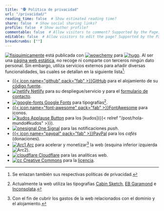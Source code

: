 ```yaml
---
title: "🕵️ Política de privacidad"
url: "/privacidad/"
reading_time: false  # Show estimated reading time?
share: false  # Show social sharing links?
profile: false  # Show author profile?
commentable: false  # Allow visitors to comment? Supported by the Page, Post, and Docs content types.
editable: false  # Allow visitors to edit the page? Supported by the Page, Post, and Docs content types.
breadcrumbs: [""]
---
```


[<img draggable="false" class="icon" alt="fisiquimicamente" src="/icon/logo-fisiquimicamente.svg">](/) está publicada con [<img draggable="false" class="icon" alt="wowchemy" src="/icon/wowchemy.svg">](https://wowchemy.com/) para [<img draggable="false" class="icon" alt="hugo" src="/icon/hugo.svg">](https://gohugo.io). Al ser una [página web estática](https://es.wikipedia.org/wiki/Página_web_estática), no recoge ni comparte con terceros ningún dato personal. Sin embargo, utiliza servicios externos para añadir diversas funcionalidades, las cuales se detallan en la siguiente lista[^1]:

[^1]: Se enlazan también sus respectivas políticas de privacidad.

- [{{< icon name="github" pack="fab" >}}GitHub](https://docs.github.com/es/github/site-policy/github-privacy-statement) para el alojamiento de su [código fuente](https://github.com/rodrigoalcarazdelaosa/fisiquimicamente).
- [<img draggable="false" class="icon" alt="netlify" src="/icon/netlify.svg"> Netlify](https://www.netlify.com/privacy/) para su despliegue/servicio y para el [formulario de contacto](/#contacto).
- [<img draggable="false" class="icon" alt="google-fonts" src="/icon/google-fonts.svg"> Google Fonts](https://policies.google.com/privacy) para tipografías[^2].
- [{{< icon name="font-awesome" pack="fab" >}}FontAwesome](https://fontawesome.com/privacy) para iconos.
- [<img draggable="false" class="icon" alt="kudos" src="/icon/kudos.svg"> Applause Button](https://applause-button.com) para los [kudos]({{< relref "/post/hola-mundo#kudos" >}}).
- [<img draggable="false" class="icon" alt="onesignal" src="/icon/onesignal.svg"> One Signal](https://onesignal.com/privacy_policy) para las notificaciones *push*.
- [{{< icon name="paypal" pack="fab" >}}PayPal](https://www.paypal.com/es/webapps/mpp/ua/privacy-full) para los *cafés* (donaciones).
- [<img draggable="false" class="icon" alt="Arc1" src="/icon/Arc1.svg"> Arc](https://arc.io/about/) para acelerar y monetizar[^3] la web (esquina inferior izquierda <img draggable="false" class="icon" alt="Arc2" src="/icon/Arc2.svg">).
- [<img draggable="false" class="icon" alt="cloudflare" src="/icon/cloudflare.svg"> Cloudflare](https://www.cloudflare.com/es-es/privacypolicy/) para las analíticas web.
- [<img draggable="false" class="icon" alt="cc" src="/icon/cc.svg"> Creative Commons](https://creativecommons.org/privacy/) para la [licencia](/licencia).

[^2]: Actualmente la web utiliza las tipografías [Cabin Sketch](https://fonts.google.com/specimen/Cabin+Sketch), [EB Garamond](https://fonts.google.com/specimen/EB+Garamond) e [Inconsolata](https://fonts.google.com/specimen/Inconsolata).

[^3]: Con el fin de cubrir los gastos de la web relacionados con el dominio y el alojamiento.